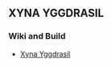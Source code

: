 ## XYNA YGGDRASIL



### Wiki and Build
* [Xyna Yggdrasil](https://github.com/GIP-SmartMercial/xyna-yggdrasil/wiki)
